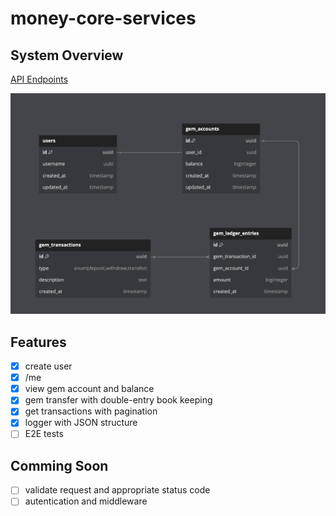 # money-core-services

## System Overview

[API Endpoints](./docs/API.md)

![Database Schema](./docs/dbdiagram.png)

## Features

- [x] create user
- [x] /me
- [x] view gem account and balance
- [x] gem transfer with double-entry book keeping
- [x] get transactions with pagination
- [x] logger with JSON structure
- [ ] E2E tests

## Comming Soon

- [ ] validate request and appropriate status code
- [ ] autentication and middleware
